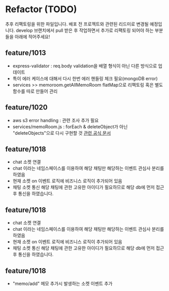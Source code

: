 # Refactor (TODO)

추후 리팩토링을 위한 파일입니다. 배포 전 프로젝트와 관련된 리드미로 변경될 예정입니다. 
develop 브랜치에서 pull 받은 후 작업하면서 추가로 리팩토링 되어야 하는 부분들을 아래에 적어주세요!

## feature/1013

 - express-validator : req.body validation을 배열 형식이 아닌 다른 방식으로 업데이트 
 - 특이 에러 케이스에 대해서 다시 한번 에러 핸들링 체크 필요(mongoDB error)
 - services >> memoroom.getAllMemoRoom flatMap으로 리팩토링 혹은 별도 함수를 따로 만들어 관리

## feature/1020

 - aws s3 error handling : 관련 조사 추가 필요
 - services/memoRoom.js : forEach & deleteObject가 아닌 "deleteObjects"으로 다시 구현할 것 [관련 공식 문서](https://docs.aws.amazon.com/AWSJavaScriptSDK/latest/AWS/S3.html#deleteObjects-property)

## feature/1018
 - chat 소켓 연결
 - chat 이라는 네임스페이스를 이용하여 해당 채팅만 해당하는 이벤트 관심사 분리를 하였음
 - 현재 소켓 on 이벤트 로직에 비즈니스 로직이 추가되어 있음
 - 채팅 소켓 통신 해당 채팅에 관한 고유한 아이디가 필요하므로 해당 db에 먼저 접근 후 통신을 하였습니다.

## feature/1018
 - chat 소켓 연결
 - chat 이라는 네임스페이스를 이용하여 해당 채팅만 해당하는 이벤트 관심사 분리를 하였음
 - 현재 소켓 on 이벤트 로직에 비즈니스 로직이 추가되어 있음
 - 채팅 소켓 통신 해당 채팅에 관한 고유한 아이디가 필요하므로 해당 db에 먼저 접근 후 통신을 하였습니다.

## feature/1018
 - "memo/add" 메모 추가시 발생하는 소켓 이벤트 추가
